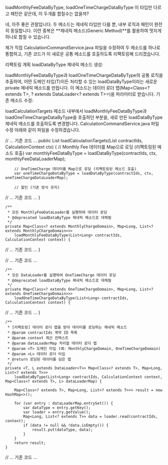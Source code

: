 loadMonthlyFeeDataByType, loadOneTimeChargeDataByType 이 타입만 다르고 패턴은 같은데, 이 두개를 합칠수는 없을까?

네, 아주 좋은 관찰입니다. 두 메소드는 제네릭 타입만 다를 뿐, 내부 로직과 패턴이 완전히 동일합니다. 이런 중복은 **제네릭 메소드(Generic Method)**를 활용하여 멋지게 하나로 합칠 수 있습니다.

제가 직접 CalculationCommandService.java 파일을 수정하여 두 메소드를 하나로 통합하고, 기존 코드가 이 새로운 공통 메소드를 호출하도록 리팩토링해 드리겠습니다.

리팩토링 계획
loadDataByType 제네릭 메소드 생성:

loadMonthlyFeeDataByType과 loadOneTimeChargeDataByType의 공통 로직을 추출하여, 어떤 도메인 타입(T)이든 처리할 수 있는 loadDataByType이라는 새로운 private 제네릭 메소드를 만듭니다.
이 메소드는 데이터 로더 맵(Map<Class<? extends T>, ? extends DataLoader<? extends T>>)을 파라미터로 받습니다.
기존 메소드 수정:

loadCalculationTargets 메소드 내부에서 loadMonthlyFeeDataByType과 loadOneTimeChargeDataByType을 호출하던 부분을, 새로 만든 loadDataByType 제네릭 메소드를 호출하도록 변경합니다.
CalculationCommandService.java 파일 수정
아래와 같이 파일을 수정하겠습니다.


// ... 기존 코드 ...
    public List<CalculationTarget> loadCalculationTargets(List<Long> contractIds, CalculationContext ctx) {
        // Monthly Fee 데이터를 Map으로 로딩 (리팩토링된 메소드 호출)
        var monthlyFeeDataByType = loadDataByType(contractIds, ctx, monthlyFeeDataLoaderMap);

        // OneTimeCharge 데이터를 Map으로 로딩 (리팩토링된 메소드 호출)
        var oneTimeChargeDataByType = loadDataByType(contractIds, ctx, oneTimeChargeDataLoaderMap);

        // 할인 (기존 방식 유지)
// ... 기존 코드 ...
    }


    /**
     * 모든 MonthlyFeeDataLoader를 실행하여 데이터 로딩
     * @deprecated loadDataByType 제네릭 메소드로 대체됨
     */
    private Map<Class<? extends MonthlyChargeDomain>, Map<Long, List<? extends MonthlyChargeDomain>>>
        loadMonthlyFeeDataByType(List<Long> contractIds, CalculationContext context) {
// ... 기존 코드 ...
    }

// ... 기존 코드 ...

    /**
     * 모든 DataLoader를 실행하여 OneTimeCharge 데이터 로딩
     * @deprecated loadDataByType 제네릭 메소드로 대체됨
     */
    private Map<Class<? extends OneTimeChargeDomain>, Map<Long, List<? extends OneTimeChargeDomain>>>
        loadOneTimeChargeDataByType(List<Long> contractIds, CalculationContext context) {
// ... 기존 코드 ...
    }

    /**
     * [리팩토링] 데이터 로더 맵을 받아 데이터를 로딩하는 제네릭 메소드
     * @param contractIds 계약 ID 목록
     * @param context 계산 컨텍스트
     * @param dataLoaderMap 처리할 데이터 로더 맵
     * @param <T> 도메인 타입 (예: MonthlyChargeDomain, OneTimeChargeDomain)
     * @param <L> 데이터 로더 타입
     * @return 로딩된 데이터를 담은 맵
     */
    private <T, L extends DataLoader<T>> Map<Class<? extends T>, Map<Long, List<? extends T>>>
        loadDataByType(List<Long> contractIds, CalculationContext context, Map<Class<? extends T>, L> dataLoaderMap) {

        Map<Class<? extends T>, Map<Long, List<? extends T>>> result = new HashMap<>();

        for (var entry : dataLoaderMap.entrySet()) {
            var dataType = entry.getKey();
            var loader = entry.getValue();
            Map<Long, List<? extends T>> data = loader.read(contractIds, context);
            if (data != null && !data.isEmpty()) {
                result.put(dataType, data);
            }
        }
        return result;
    }

// ... 기존 코드 ...